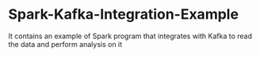 # Spark-Kafka-Integration-Example
It contains an example of Spark program that integrates with Kafka to read the data and perform analysis on it
